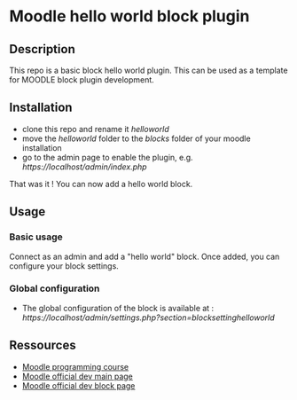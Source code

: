 # Moodle hello world block plugin

## Description 
This repo is a basic block hello world plugin. This can be used as a template for MOODLE block plugin development.

## Installation
* clone this repo and rename it *helloworld*
* move the *helloworld* folder to the *blocks* folder of your moodle installation
* go to the admin page to enable the plugin, e.g. *https://localhost/admin/index.php*

That was it ! You can now add a hello world block.

## Usage
### Basic usage
Connect as an admin and add a "hello world" block. Once added, you can configure your block settings. 

### Global configuration 
* The global configuration of the block is available at : *https://localhost/admin/settings.php?section=blocksettinghelloworld*

## Ressources
* [Moodle programming course](https://www.youtube.com/playlist?list=PLgfLVzXXIo5q10qVXDVyD-JZVyZL9pCq0)
* [Moodle official dev main page](https://docs.moodle.org/dev/Main_Page)
* [Moodle official dev block page](https://docs.moodle.org/dev/Blocks)